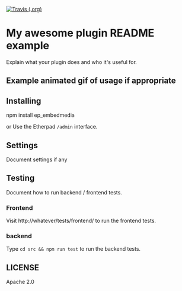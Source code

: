 [![Travis (.org)](https://api.travis-ci.org/JohnMcLear/ep_embedmedia.git.svg?branch=develop)](https://travis-ci.org/github/JohnMcLear/ep_embedmedia.git)

# My awesome plugin README example
Explain what your plugin does and who it's useful for.

## Example animated gif of usage if appropriate

## Installing
npm install ep_embedmedia

or Use the Etherpad ``/admin`` interface.

## Settings
Document settings if any

## Testing
Document how to run backend / frontend tests.

### Frontend

Visit http://whatever/tests/frontend/ to run the frontend tests.

### backend

Type ``cd src && npm run test`` to run the backend tests.

## LICENSE
Apache 2.0
